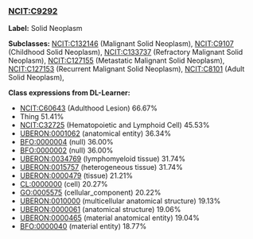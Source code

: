 
### [NCIT:C9292](http://purl.obolibrary.org/obo/NCIT_C9292)
**Label:** Solid Neoplasm

**Subclasses:** [NCIT:C132146](http://purl.obolibrary.org/obo/NCIT_C132146) (Malignant Solid Neoplasm), [NCIT:C9107](http://purl.obolibrary.org/obo/NCIT_C9107) (Childhood Solid Neoplasm), [NCIT:C133737](http://purl.obolibrary.org/obo/NCIT_C133737) (Refractory Malignant Solid Neoplasm), [NCIT:C127155](http://purl.obolibrary.org/obo/NCIT_C127155) (Metastatic Malignant Solid Neoplasm), [NCIT:C127153](http://purl.obolibrary.org/obo/NCIT_C127153) (Recurrent Malignant Solid Neoplasm), [NCIT:C8101](http://purl.obolibrary.org/obo/NCIT_C8101) (Adult Solid Neoplasm), 

**Class expressions from DL-Learner:**

- [NCIT:C60643](http://purl.obolibrary.org/obo/NCIT_C60643) (Adulthood Lesion) 66.67%
- Thing 51.41%
- [NCIT:C32725](http://purl.obolibrary.org/obo/NCIT_C32725) (Hematopoietic and Lymphoid Cell) 45.53%
- [UBERON:0001062](http://purl.obolibrary.org/obo/UBERON_0001062) (anatomical entity) 36.34%
- [BFO:0000004](http://purl.obolibrary.org/obo/BFO_0000004) (null) 36.00%
- [BFO:0000002](http://purl.obolibrary.org/obo/BFO_0000002) (null) 36.00%
- [UBERON:0034769](http://purl.obolibrary.org/obo/UBERON_0034769) (lymphomyeloid tissue) 31.74%
- [UBERON:0015757](http://purl.obolibrary.org/obo/UBERON_0015757) (heterogeneous tissue) 31.74%
- [UBERON:0000479](http://purl.obolibrary.org/obo/UBERON_0000479) (tissue) 21.21%
- [CL:0000000](http://purl.obolibrary.org/obo/CL_0000000) (cell) 20.27%
- [GO:0005575](http://purl.obolibrary.org/obo/GO_0005575) (cellular_component) 20.22%
- [UBERON:0010000](http://purl.obolibrary.org/obo/UBERON_0010000) (multicellular anatomical structure) 19.13%
- [UBERON:0000061](http://purl.obolibrary.org/obo/UBERON_0000061) (anatomical structure) 19.06%
- [UBERON:0000465](http://purl.obolibrary.org/obo/UBERON_0000465) (material anatomical entity) 19.04%
- [BFO:0000040](http://purl.obolibrary.org/obo/BFO_0000040) (material entity) 18.77%


